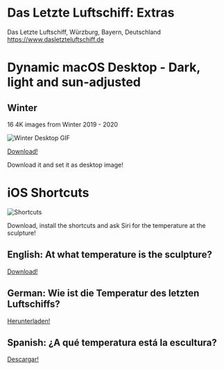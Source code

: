# Das Letzte Luftschiff: Extras

Das Letzte Luftschiff, Würzburg, Bayern, Deutschland <br/>
https://www.dasletzteluftschiff.de

# Dynamic macOS Desktop - Dark, light and sun-adjusted

## Winter

16 4K images from Winter 2019 - 2020

![Winter Desktop GIF](winter_desktop-min.gif)

[Download!](https://github.com/mvarona/dasletzteluftschiff-extras/blob/master/dasLetzteLuftschiff_Winter.heic?raw=true)

Download it and set it as desktop image!

# iOS Shortcuts
![Shortcuts](https://bmsalamanca.com/others/tempWu/shortcuts-app-icon.jpg)

Download, install the shortcuts and ask Siri for the temperature at the sculpture!

## English: At what temperature is the sculpture?
[Download!](https://www.icloud.com/shortcuts/fc518ea64876494083aac35d3d0f7813)

## German: Wie ist die Temperatur des letzten Luftschiffs?
[Herunterladen!](https://www.icloud.com/shortcuts/decff21f58204b83a990cd19777ca4dd)

## Spanish: ¿A qué temperatura está la escultura?
[Descargar!](https://www.icloud.com/shortcuts/cc1410623fbb41c8b051c0007647f03d)
